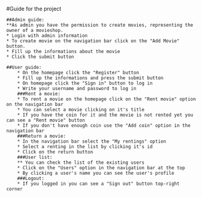 #Guide for the project

	##Admin guide:
	**As admin you have the permission to create movies, representing the owner of a movieshop.
	* Login with admin information
	* To create movie on the navigation bar click on the "Add Movie" button.
	* Fill up the informations about the movie
	* Click the submit button
	
	##User guide:
		* On the homepage click the "Register" button
		* Fill up the informations and press the submit button
		* On homepage click the "Sign in" button to log in
		* Write your username and password to log in
		###Rent a movie:
		* To rent a movie on the homepage click on the "Rent movie" option on the navigation bar
		* You can select a movie clicking on it's title
		* If you have the coin for it and the movie is not rented yet you can see a "Rent movie" button
		* If you don't have enough coin use the "Add coin" option in the navigation bar
		###Return a movie:
		* In the navigation bar select the "My rentings" option
		* Select a renting in the list by clicking it's id
		* Click on the return button
		###User list:
		** You can check the list of the existing users
		* Click on the "Users" option in the navigation bar at the top
		* By clicking a user's name you can see the user's profile
		###Logout:
		* If you logged in you can see a "Sign out" button top-right corner